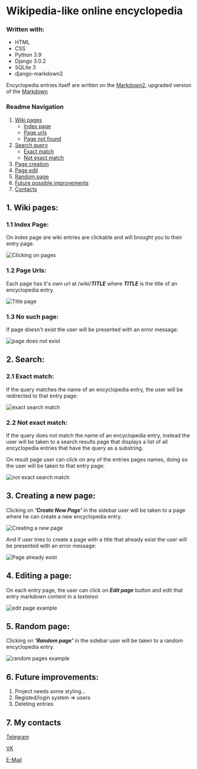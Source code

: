 # Wikipedia-like online encyclopedia

### Written with:

* HTML
* CSS
* Python 3.9
* Django 3.0.2
* SQLite 3
* django-markdown2

Encyclopedia entries itself are written on the [Markdown2](https://github.com/trentm/python-markdown2), upgraded version of the [Markdown](https://en.wikipedia.org/wiki/Markdown)

### Readme Navigation

1. [Wiki pages](#1-wiki-pages)  
    * [Index page](#11-index-page)
    * [Page urls](#12-page-urls)
    * [Page not found](#13-no-such-page)
2. [Search query](#2-search)  
    *  [Exact match](#21-exact-match)
    *  [Not exact match](#22-not-exact-match)
3. [Page creation](#3-creating-a-new-page)  
4. [Page edit](#4-editing-a-page)  
5. [Random page](#5-random-page)
6. [Future possible improvements](#6-future-improvements)  
7. [Contacts](#7-my-contacts)



## 1. Wiki pages:

### 1.1 Index Page:

On index page are wiki entries are clickable and will brought you to their entry page.

![Clicking on pages](/media/clicking-on-pages.gif) 

### 1.2 Page Urls:
Each page has it's own url at /wiki/__*TITLE*__ where __*TITLE*__ is the title of an encyclopedia entry.

![Title page](/media/title-pages.gif)

### 1.3 No such page:
If page doesn't exist the user will be presented with an error message:

![page does not exist](/media/pages404.gif)
## 2. Search:

### 2.1 Exact match:
If the query matches the name of an encyclopedia entry, the user will be redirected to that entry page:

![exact search match](/media/search-exact-match.gif)
### 2.2 Not exact match:

If the query does not match the name of an encyclopedia entry, instead the user will be taken to a search results page that displays a list of all encyclopedia entries that have the query as a substring.

On result page user can click on any of the entries pages names, doing so the user will be taken to that entry page:

![not exact search match](/media/search-not-exact-match.gif)

## 3. Creating a new page:

Clicking on _**'Create New Page'**_ in the sidebar user will be taken to a page where he can create a new encyclopedia entry.

![Creating a new page](/media/create-page-example.gif)

And if user tries to create a page with a title that already exist the user will be presented with an error message:

![Page already exist](/media/page-already-exist.gif)

## 4. Editing a page:

On each entry page, the user can click on __*Edit page*__ button and edit that entry markdown content in a *textarea*

![edit page example](/media/edit-page-example.gif)

## 5. Random page:

Clicking on _**'Random page'**_ in the sidebar user will be taken to a  random encyclopedia entry.

![random pages example](/media/random-page-example.gif)

## 6. Future improvements:

1. Project needs some styling...
2. Registed/login system => users
3. Deleting entries

## 7. My contacts

[Telegram](https://t.me/vincvader)

[VK](https://vk.com/vincvader)

[E-Mail](mailto:vincvader@mail.ru)




